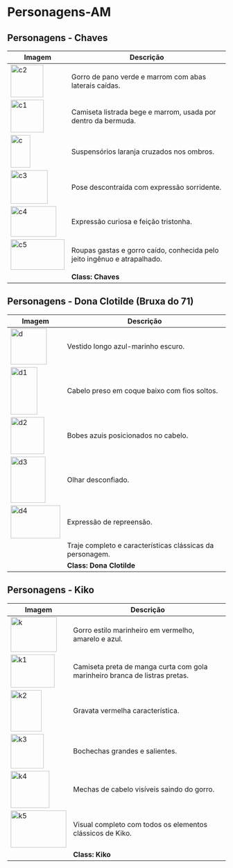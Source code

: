 # Personagens-AM

## Personagens - Chaves

| Imagem | Descrição |
|--------|-----------|
|  <img width="75" height="75" alt="c2" src="https://github.com/user-attachments/assets/d2a6b69b-e2d8-4e92-8d02-f366184b5709" /> | Gorro de pano verde e marrom com abas laterais caídas. |
| <img width="76" height="75" alt="c1" src="https://github.com/user-attachments/assets/06c68599-4cb2-4a45-a786-4913a15c9dbf" /> | Camiseta listrada bege e marrom, usada por dentro da bermuda. |
| <img width="45" height="75" alt="c" src="https://github.com/user-attachments/assets/af4f4cc2-ebba-44a5-abec-f4c753c722af" />| Suspensórios laranja cruzados nos ombros. |
| <img width="85" height="77" alt="c3" src="https://github.com/user-attachments/assets/dc3ecdec-7ffa-48ad-91a2-b91ca30fb853" /> | Pose descontraída com expressão sorridente. |
| <img width="105" height="70" alt="c4" src="https://github.com/user-attachments/assets/28fc5d23-9d0f-4027-975b-87b51a3c3f45" /> | Expressão curiosa e feição tristonha. |
| <img width="124" height="70" alt="c5" src="https://github.com/user-attachments/assets/9d31151b-b084-4e88-b0bf-80ee11ad1063" /> |  Roupas gastas e gorro caído, conhecida pelo jeito ingênuo e atrapalhado. |
|        | **Class: Chaves** |


## Personagens - Dona Clotilde (Bruxa do 71)

| Imagem | Descrição |
|--------|-----------|
| <img width="83" height="83" alt="d" src="https://github.com/user-attachments/assets/5bc31100-3dd5-4c02-9464-74412791138c" /> | Vestido longo azul-marinho escuro. |
| <img width="61" height="109" alt="d1" src="https://github.com/user-attachments/assets/eb994556-e67f-46a3-8eb2-bc109aa5fa7d" /> | Cabelo preso em coque baixo com fios soltos. |
| <img width="77" height="85" alt="d2" src="https://github.com/user-attachments/assets/6361c635-6f83-4153-8005-8a2a4f158e79" /> | Bobes azuis posicionados no cabelo. |
| <img width="80" height="106" alt="d3" src="https://github.com/user-attachments/assets/f441365b-8afd-47cd-ba43-c48d728038e6" /> | Olhar desconfiado. |
| <img width="114" height="76" alt="d4" src="https://github.com/user-attachments/assets/b40df370-4f1c-4525-b36f-8b92eb36422a" /> | Expressão de repreensão. |
|        | Traje completo e características clássicas da personagem. |
|        | **Class: Dona Clotilde** |


## Personagens - Kiko

| Imagem | Descrição |
|--------|-----------|
| <img width="106" height="80" alt="k" src="https://github.com/user-attachments/assets/556a46aa-d858-4a87-8d05-2abbe62d3dc2" /> | Gorro estilo marinheiro em vermelho, amarelo e azul. |
| <img width="101" height="76" alt="k1" src="https://github.com/user-attachments/assets/55ee61e6-050d-4f90-9a23-83f783784292" /> | Camiseta preta de manga curta com gola marinheiro branca de listras pretas. |
| <img width="71" height="95" alt="k2" src="https://github.com/user-attachments/assets/2396216b-f066-4feb-8a39-627c1410253b" /> | Gravata vermelha característica. |
| <img width="76" height="79" alt="k3" src="https://github.com/user-attachments/assets/78da1168-80fc-4eb0-9fb3-b65b4e00ba7a" /> | Bochechas grandes e salientes. |
| <img width="89" height="85" alt="k4" src="https://github.com/user-attachments/assets/3d3a6183-40d6-4f33-9e51-f0464e9c733f" /> | Mechas de cabelo visíveis saindo do gorro. |
| <img width="128" height="85" alt="k5" src="https://github.com/user-attachments/assets/aa36e01c-6097-4999-91c6-e5d33a49d2ff" /> | Visual completo com todos os elementos clássicos de Kiko. |
|        | **Class: Kiko** |
